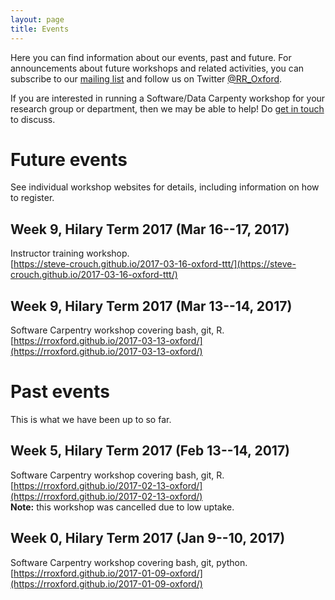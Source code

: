 ```yaml
---
layout: page
title: Events
---
```


Here you can find information about our events, past and future. For
announcements about future workshops and related activities, you can
subscribe to our [mailing
list](https://web.maillist.ox.ac.uk/ox/info/rroxford) and follow us on
Twitter [@RR_Oxford](https://twitter.com/RR_Oxford).

If you are interested in running a Software/Data Carpenty workshop for
your research group or department, then we may be able to help! Do
[get in touch](contact.md) to discuss.

# Future events

See individual workshop websites for details, including information on
how to register.

## Week 9, Hilary Term 2017 (Mar 16--17, 2017)

Instructor training workshop.  
[https://steve-crouch.github.io/2017-03-16-oxford-ttt/](https://steve-crouch.github.io/2017-03-16-oxford-ttt/)

## Week 9, Hilary Term 2017 (Mar 13--14, 2017)

Software Carpentry workshop covering bash, git, R.  
[https://rroxford.github.io/2017-03-13-oxford/](https://rroxford.github.io/2017-03-13-oxford/)

# Past events

This is what we have been up to so far.

## Week 5, Hilary Term 2017 (Feb 13--14, 2017)

Software Carpentry workshop covering bash, git, R.  
 [https://rroxford.github.io/2017-02-13-oxford/](https://rroxford.github.io/2017-02-13-oxford/)  
**Note:** this workshop was cancelled due to low uptake.

## Week 0, Hilary Term 2017 (Jan 9--10, 2017)

Software Carpentry workshop covering bash, git, python.  
[https://rroxford.github.io/2017-01-09-oxford/](https://rroxford.github.io/2017-01-09-oxford/)
